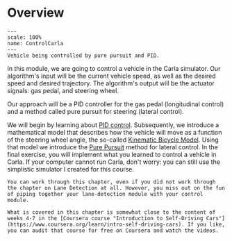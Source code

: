 Overview
============================

```{figure} images/control_carla.gif
---
scale: 100%
name: ControlCarla
---
Vehicle being controlled by pure pursuit and PID.
```

In this module, we are going to control a vehicle in the Carla simulator. 
Our algorithm's input will be the current vehicle speed, as well as the desired speed and desired trajectory. 
The algorithm's output will be the actuator signals: gas pedal, and steering wheel.

Our approach will be a PID controller for the gas pedal (longitudinal control) and a method called pure pursuit for steering (lateral control).

We will begin by learning about [PID control](./PID.ipynb). Subsequently, we introduce a mathematical model that describes how the vehicle will move as a function of the steering wheel angle, the so-called [Kinematic Bicycle Model](./BicycleModel.md). Using that model we introduce the [Pure Pursuit](./PurePursuit.md) method for lateral control. In the final exercise, you will implement what you learned to control a vehicle in Carla. If your computer cannot run Carla, don't worry: you can still use the simplistic simulator I created for this course.

```{note}
You can work through this chapter, even if you did not work through the chapter on Lane Detection at all. However, you miss out on the fun of piping together your lane-detection module with your control module. 
```

```{tip}
What is covered in this chapter is somewhat close to the content of weeks 4-7 in the [Coursera course "Introduction to Self-Driving Cars"](https://www.coursera.org/learn/intro-self-driving-cars). If you like, you can audit that course for free on Coursera and watch the videos.
```
